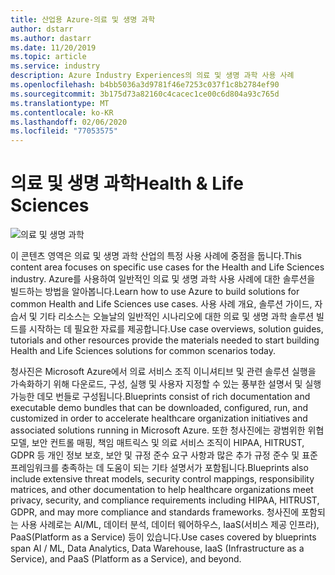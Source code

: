 ```yaml
---
title: 산업용 Azure-의료 및 생명 과학
author: dstarr
ms.author: dastarr
ms.date: 11/20/2019
ms.topic: article
ms.service: industry
description: Azure Industry Experiences의 의료 및 생명 과학 사용 사례
ms.openlocfilehash: b4bb5036a3d9781f46e7253c037f1c8b2784ef90
ms.sourcegitcommit: 3b175d73a82160c4cacec1ce00c6d804a93c765d
ms.translationtype: MT
ms.contentlocale: ko-KR
ms.lasthandoff: 02/06/2020
ms.locfileid: "77053575"
---
```

# <a name="health--life-sciences"></a><span data-ttu-id="596d5-103">의료 및 생명 과학</span><span class="sxs-lookup"><span data-stu-id="596d5-103">Health & Life Sciences</span></span>

![의료 및 생명 과학](./assets/index-assets/healthcare.png)

<span data-ttu-id="596d5-105">이 콘텐츠 영역은 의료 및 생명 과학 산업의 특정 사용 사례에 중점을 둡니다.</span><span class="sxs-lookup"><span data-stu-id="596d5-105">This content area focuses on specific use cases for the Health and Life Sciences industry.</span></span> <span data-ttu-id="596d5-106">Azure를 사용하여 일반적인 의료 및 생명 과학 사용 사례에 대한 솔루션을 빌드하는 방법을 알아봅니다.</span><span class="sxs-lookup"><span data-stu-id="596d5-106">Learn how to use Azure to build solutions for common Health and Life Sciences use cases.</span></span> <span data-ttu-id="596d5-107">사용 사례 개요, 솔루션 가이드, 자습서 및 기타 리소스는 오늘날의 일반적인 시나리오에 대한 의료 및 생명 과학 솔루션 빌드를 시작하는 데 필요한 자료를 제공합니다.</span><span class="sxs-lookup"><span data-stu-id="596d5-107">Use case overviews, solution guides, tutorials and other resources provide the materials needed to start building Health and Life Sciences solutions for common scenarios today.</span></span>

<span data-ttu-id="596d5-108">청사진은 Microsoft Azure에서 의료 서비스 조직 이니셔티브 및 관련 솔루션 실행을 가속화하기 위해 다운로드, 구성, 실행 및 사용자 지정할 수 있는 풍부한 설명서 및 실행 가능한 데모 번들로 구성됩니다.</span><span class="sxs-lookup"><span data-stu-id="596d5-108">Blueprints consist of rich documentation and executable demo bundles  that can be downloaded, configured, run, and customized in order to accelerate healthcare organization initiatives and associated solutions running in Microsoft Azure.</span></span> <span data-ttu-id="596d5-109">또한 청사진에는 광범위한 위협 모델, 보안 컨트롤 매핑, 책임 매트릭스 및 의료 서비스 조직이 HIPAA, HITRUST, GDPR 등 개인 정보 보호, 보안 및 규정 준수 요구 사항과 많은 추가 규정 준수 및 표준 프레임워크를 충족하는 데 도움이 되는 기타 설명서가 포함됩니다.</span><span class="sxs-lookup"><span data-stu-id="596d5-109">Blueprints also include extensive threat models, security control mappings, responsibility matrices, and other documentation to help healthcare organizations meet privacy, security, and compliance requirements including HIPAA, HITRUST, GDPR, and may more compliance and standards frameworks.</span></span> <span data-ttu-id="596d5-110">청사진에 포함되는 사용 사례로는 AI/ML, 데이터 분석, 데이터 웨어하우스, IaaS(서비스 제공 인프라), PaaS(Platform as a Service) 등이 있습니다.</span><span class="sxs-lookup"><span data-stu-id="596d5-110">Use cases covered by blueprints span AI / ML, Data Analytics, Data Warehouse, IaaS (Infrastructure as a Service), and PaaS (Platform as a Service), and beyond.</span></span>